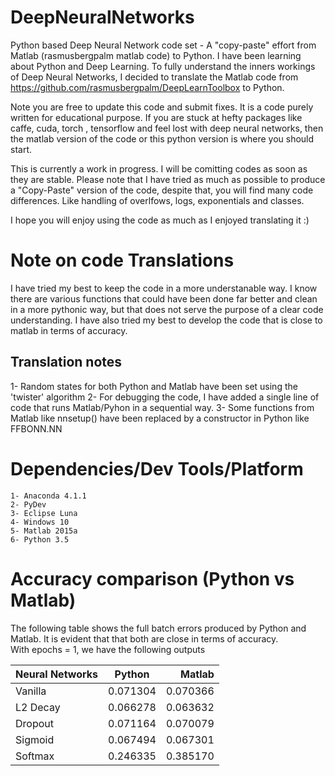 # DeepNeuralNetworks
Python based Deep Neural Network code set - A "copy-paste" effort from Matlab  (rasmusbergpalm matlab code) to Python.
I have been learning about Python and Deep Learning. To fully understand the inners workings of Deep Neural Networks, 
I decided to translate the Matlab code from https://github.com/rasmusbergpalm/DeepLearnToolbox to Python.

Note you are free to update this code and submit fixes. It is a code purely written for educational purpose. 
If you are stuck at hefty packages like caffe, cuda, torch , tensorflow and feel lost with deep neural networks, 
then the matlab version of the code or this python version is where you should start.

This is currently a work in progress. I will be comitting codes as soon as they are stable. 
Please note that I have tried as much as possible to produce a "Copy-Paste" version of the code, despite that, you will find many code differences. Like handling of overlfows, logs, exponentials and classes. 

I hope you will enjoy using the code as much as I enjoyed translating it :)

# Note on code Translations

I have tried my best to keep the code in a more understanable way. I know there are various functions that could have been done far better and clean in a more pythonic way, but that does not serve the purpose of a clear code understanding. I have also tried my best to develop the code that is close to matlab in terms of accuracy.
 ## Translation notes
 1- Random states for both Python and Matlab have been set using the 'twister' algorithm
 2- For debugging the code, I have added a single line of code that runs Matlab/Pyhon in a sequential way.
 3- Some functions from Matlab like nnsetup() have been replaced by a constructor in Python like FFBONN.NN
# Dependencies/Dev Tools/Platform

	1- Anaconda 4.1.1
	2- PyDev
	3- Eclipse Luna
	4- Windows 10
	5- Matlab 2015a
	6- Python 3.5

# Accuracy comparison (Python vs Matlab)
The following table shows the full batch errors produced by Python and Matlab. It is evident that that both are close 
in terms of accuracy.  
With epochs = 1, we have the following outputs

| Neural Networks        | Python          | Matlab   |
| ---------------------- |:---------------:| --------:|
| Vanilla		         | 0.071304        | 0.070366 | 
| L2 Decay		         | 0.066278        | 0.063632 | 
| Dropout		         | 0.071164        | 0.070079 | 
| Sigmoid		         | 0.067494        | 0.067301 | 
| Softmax		         | 0.246335        | 0.385170 |
